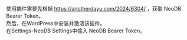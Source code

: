 使用插件需要先根据 https://anotherdayu.com/2024/6304/ ，获取 NeoDB Bearer Token。  
然后，在WordPress中安装并激活该插件。  
在Settings-NeoDB Settings中输入 NeoDB Bearer Token。  
